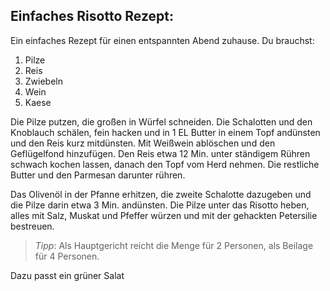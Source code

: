 ## Einfaches Risotto Rezept:

Ein einfaches Rezept für einen entspannten Abend zuhause. Du brauchst:

1. Pilze
2. Reis
3. Zwiebeln
4. Wein
5. Kaese

Die Pilze putzen, die großen in Würfel schneiden. Die Schalotten und den Knoblauch schälen, fein hacken und in 1 EL Butter in einem Topf andünsten und den Reis kurz mitdünsten. Mit Weißwein ablöschen und den Geflügelfond hinzufügen. Den Reis etwa 12 Min. unter ständigem Rühren schwach kochen lassen, danach den Topf vom Herd nehmen. Die restliche Butter und den Parmesan darunter rühren.

Das Olivenöl in der Pfanne erhitzen, die zweite Schalotte dazugeben und die Pilze darin etwa 3 Min. andünsten. Die Pilze unter das Risotto heben, alles mit Salz, Muskat und Pfeffer würzen und mit der gehackten Petersilie bestreuen.

> *Tipp*: Als Hauptgericht reicht die Menge für 2 Personen, als Beilage für 4 Personen.

Dazu passt ein grüner Salat